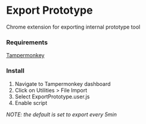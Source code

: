# Export Prototype
Chrome extension for exporting internal prototype tool

### Requirements
[Tampermonkey](https://chrome.google.com/webstore/detail/tampermonkey/dhdgffkkebhmkfjojejmpbldmpobfkfo)

### Install
1. Navigate to Tampermonkey dashboard
2. Click on Utilities > File Import
3. Select ExportPrototype.user.js
4. Enable script

*NOTE: the default is set to export every 5min*
